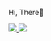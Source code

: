 <p>Hi, There👋</p>
<a href="https://github.com/anuraghazra/github-readme-stats">
  <img src="https://github-readme-stats.vercel.app/api?username=Co9xs&count_private=true&show_icons=true" />
</a>
<a href="https://github.com/anuraghazra/github-readme-stats">
  <img src="https://github-readme-stats.vercel.app/api/top-langs/?username=Co9xs&layout=compact"/>
</a>


